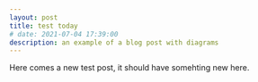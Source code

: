 ```yaml
---
layout: post
title: test today
# date: 2021-07-04 17:39:00
description: an example of a blog post with diagrams
---
```


Here comes a new test post, it should have somehting new here.